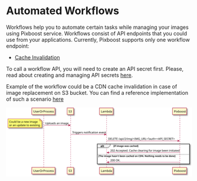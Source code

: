 # Automated Workflows

Workflows help you to automate certain tasks while managing your images using Pixboost service. Workflows consist of API endpoints that you could use from your applications. Currently, Pixboost supports only one workflow endpoint:

* [Cache Invalidation](cache-invalidation.md)

To call a workflow API, you will need to create an API secret first. Please, read about creating and managing API secrets [here](api-secrets.md).

Example of the workflow could be a CDN cache invalidation in case of image replacement on S3 bucket. You can find a reference implementation of such a scenario [here](https://github.com/Pixboost/aws-s3-invalidate-cdn)

![](../.gitbook/assets/cache-invalidation-ref-implementation.svg)


